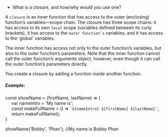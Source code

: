 * What is a closure, and how/why would you use one?

A `closure` is an inner function that has access to the outer (enclosing) function’s variables—scope chain. The closure has three scope chains: it has access to its own `local` scope (variables defined between its curly brackets), it has access to the `outer function’s` variables, and it has access to the 'global' variables.

The inner function has access not only to the outer function’s variables, but also to the outer function’s parameters. Note that the inner function cannot call the outer function’s arguments object, however, even though it can call the outer function’s parameters directly.

You create a closure by adding a function inside another function.

##### Example:

const showName = (firstName, lastName) => {<br/>
&nbsp;&nbsp;&nbsp;&nbsp;	var nameIntro = 'My name is';<br/>
&nbsp;&nbsp;&nbsp;&nbsp;	const makeFullName = () => `` `${nameIntro} ${firstName} ${lastName}` ``;<br/>
&nbsp;&nbsp;&nbsp;&nbsp;	return makeFullName();<br/>
}<br/>

showName('Bobby', 'Phan'); //My name is Bobby Phan